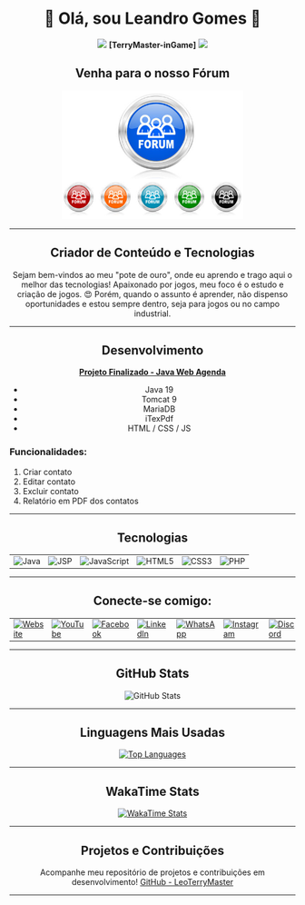 <!DOCTYPE html>
<html lang="pt-br">
<head>
    <meta charset="UTF-8">
    <meta name="viewport" content="width=device-width, initial-scale=1.0">
    <title>Perfil de Leandro Gomes</title>
</head>
<body>

<h1 align="center">👋 Olá, sou Leandro Gomes 👋</h1>
<p align="center">
    <img src="https://media2.giphy.com/media/urfh9LOBcKg4vgmkCi/giphy.webp" width="80">  
    <strong>[TerryMaster-inGame]</strong>
    <img src="https://media1.giphy.com/media/Y4dj3NVmgcUWCzSmoq/giphy.webp" width="80">
</p>

<h2 align="center">Venha para o nosso Fórum</h2>
<p align="center">
    <a href="https://www.mult-verso.com/" target="_blank">
        <img src="img/forum.jpg" width="320" height="226" alt="Fórum Mult-Verso">
    </a>
</p>

<hr>

<h2 align="center">Criador de Conteúdo e Tecnologias</h2>
<p align="center">
    Sejam bem-vindos ao meu "pote de ouro", onde eu aprendo e trago aqui o melhor das tecnologias! Apaixonado por jogos, meu foco é o estudo e criação de jogos. 😍 Porém, quando o assunto é aprender, não dispenso oportunidades e estou sempre dentro, seja para jogos ou no campo industrial.
</p>

<hr>

<h2 align="center">Desenvolvimento</h2>
<p align="center">
    <strong><a href="https://github.com/LeoTerryMaster/Java_Web_Agenda" target="_blank">Projeto Finalizado - Java Web Agenda</a></strong>
</p>

<ul align="center">
    <li>Java 19</li>
    <li>Tomcat 9</li>
    <li>MariaDB</li>
    <li>iTexPdf</li>
    <li>HTML / CSS / JS</li>
</ul>

<h3>Funcionalidades:</h3>
<ol>
    <li>Criar contato</li>
    <li>Editar contato</li>
    <li>Excluir contato</li>
    <li>Relatório em PDF dos contatos</li>
</ol>

<hr>

<h2 align="center">Tecnologias</h2>

<table align="center">
    <tr>
        <td><img src="https://img.shields.io/badge/Java-007396?style=for-the-badge&logo=java&logoColor=white" alt="Java" width="64" height="64"></td>
        <td><img src="https://img.shields.io/badge/JSP-FFB913?style=for-the-badge&logo=jsp&logoColor=white" alt="JSP" width="64" height="64"></td>
        <td><img src="https://img.shields.io/badge/JavaScript-FFAC33?style=for-the-badge&logo=javascript&logoColor=black" alt="JavaScript" width="64" height="64"></td>
        <td><img src="https://img.shields.io/badge/HTML5-E34F26?style=for-the-badge&logo=html5&logoColor=white" alt="HTML5" width="64" height="64"></td>
        <td><img src="https://img.shields.io/badge/CSS3-1572B6?style=for-the-badge&logo=css3&logoColor=white" alt="CSS3" width="64" height="64"></td>
        <td><img src="https://img.shields.io/badge/PHP-777BB4?style=for-the-badge&logo=php&logoColor=white" alt="PHP" width="64" height="64"></td>
    </tr>
</table>

<hr>

<h2 align="center">Conecte-se comigo:</h2>

<table align="center">
    <tr>
        <td><a href="https://mult-verso.com" target="_blank"><img src="https://img.shields.io/badge/website-000000?style=for-the-badge&logo=About.me&logoColor=white" alt="Website"></a></td>
        <td><a href="https://www.youtube.com/@L2MultVerso" target="_blank"><img src="https://img.shields.io/badge/YouTube-FF0000?style=for-the-badge&logo=youtube&logoColor=white" alt="YouTube"></a></td>
        <td><a href="https://www.facebook.com/profile.php?id=100094957390851" target="_blank"><img src="https://img.shields.io/badge/Facebook-1877F2?style=for-the-badge&logo=facebook&logoColor=white" alt="Facebook"></a></td>
        <td><a href="https://www.linkedin.com/in/leandro-gomes-santos-81694919b/" target="_blank"><img src="https://img.shields.io/badge/LinkedIn-0077B5?style=for-the-badge&logo=linkedin&logoColor=white" alt="LinkedIn"></a></td>
        <td><a href="https://chat.whatsapp.com/J85Vz2Fi8stGoTWSLIMPdk" target="_blank"><img src="https://img.shields.io/badge/WhatsApp-25D366?style=for-the-badge&logo=whatsapp&logoColor=white" alt="WhatsApp"></a></td>
        <td><a href="https://www.instagram.com/terrygomess/" target="_blank"><img src="https://img.shields.io/badge/Instagram-E4405F?style=for-the-badge&logo=instagram&logoColor=white" alt="Instagram"></a></td>
        <td><a href="https://discord.gg/EN8mJBcu" target="_blank"><img src="https://img.shields.io/badge/Discord-7289DA?style=for-the-badge&logo=discord&logoColor=white" alt="Discord"></a></td>
    </tr>
</table>

<hr>

<h2 align="center">GitHub Stats</h2>
<p align="center">
    <img src="https://github-readme-stats.vercel.app/api?username=LeoTerryMaster&include_all_commits=true&show_icons=true&theme=radical&show=reviews,discussions_started,discussions_answered,prs_merged,prs_merged_percentage" alt="GitHub Stats">
</p>

<hr>

<h2 align="center">Linguagens Mais Usadas</h2>
<p align="center">
    <a href="https://github.com/LeoTerryMaster/github-readme-stats" target="_blank">
        <img src="https://github-readme-stats.vercel.app/api/top-langs/?username=LeoTerryMaster&layout=donut-vertical" alt="Top Languages">
    </a>
</p>

<hr>

<h2 align="center">WakaTime Stats</h2>
<p align="center">
    <a href="https://github.com/LeoTerryMaster/github-readme-stats" target="_blank">
        <img src="https://github-readme-stats.vercel.app/api/wakatime?username=TerryMaster" alt="WakaTime Stats">
    </a>
</p>

<hr>

<h2 align="center">Projetos e Contribuições</h2>
<p align="center">
    Acompanhe meu repositório de projetos e contribuições em desenvolvimento!  
    <a href="https://github.com/LeoTerryMaster" target="_blank">GitHub - LeoTerryMaster</a>
</p>

<hr>

</body>
</html>

